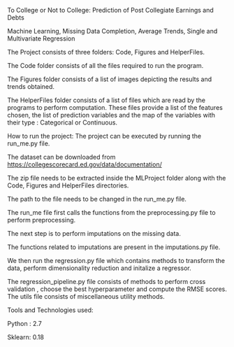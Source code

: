 To College or Not to College: Prediction of Post Collegiate Earnings and Debts

Machine Learning, Missing Data Completion, Average Trends, Single and Multivariate Regression

The Project consists of three folders: Code, Figures and HelperFiles.

The Code folder consists of all the files required to run the program. 

The Figures folder consists of a list of images depicting the results and trends obtained.

The HelperFiles folder consists of a list of files which are read by the programs to perform computation. These files provide a list of the features chosen, the list of prediction variables and the map of the variables with their type : Categorical or Continuous. 

How to run the project:
The project can be executed by running the run_me.py file. 

The dataset can be downloaded from https://collegescorecard.ed.gov/data/documentation/

The zip file needs to be extracted inside the MLProject folder along with the Code, Figures and HelperFiles directories. 

The path to the file needs to be changed in the run_me.py file. 

The run_me file first calls the functions from the preprocessing.py file to perform preprocessing. 

The next step is to perform imputations on the missing data. 

The functions related to imputations are present in the imputations.py file. 

We then run the regression.py file which contains methods to transform the data, perform dimensionality reduction and initalize a regressor. 

The regression_pipeline.py file consists of methods to perform cross validation , choose the best hyperparameter and compute the RMSE scores. The utils file consists of miscellaneous utility methods.

Tools and Technologies used:

Python : 2.7

Sklearn: 0.18 
